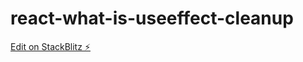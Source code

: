 # react-what-is-useeffect-cleanup

[Edit on StackBlitz ⚡️](https://stackblitz.com/edit/stackblitz-starters-jqgbbj)